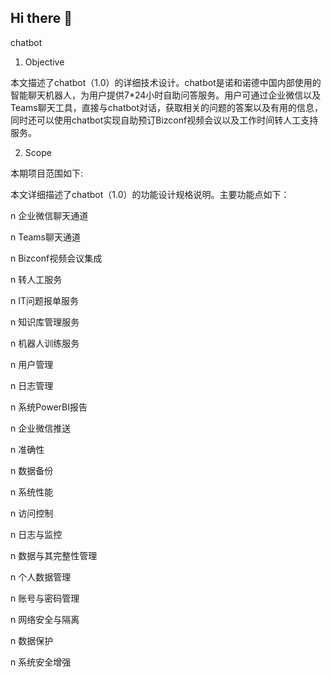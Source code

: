 ## Hi there 👋
chatbot

1. Objective

本文描述了chatbot（1.0）的详细技术设计。chatbot是诺和诺德中国内部使用的智能聊天机器人，为用户提供7*24小时自助问答服务。用户可通过企业微信以及Teams聊天工具，直接与chatbot对话，获取相关的问题的答案以及有用的信息，同时还可以使用chatbot实现自助预订Bizconf视频会议以及工作时间转人工支持服务。

2. Scope

本期项目范围如下:

本文详细描述了chatbot（1.0）的功能设计规格说明。主要功能点如下：

n 企业微信聊天通道

n Teams聊天通道

n Bizconf视频会议集成

n 转人工服务

n IT问题报单服务

n 知识库管理服务

n 机器人训练服务

n 用户管理

n 日志管理

n 系统PowerBI报告

n 企业微信推送

n 准确性

n 数据备份

n 系统性能

n 访问控制

n 日志与监控

n 数据与其完整性管理

n 个人数据管理

n 账号与密码管理

n 网络安全与隔离

n 数据保护

n 系统安全增强



<!--

**Here are some ideas to get you started:**

🙋‍♀️ A short introduction - what is your organization all about?
🌈 Contribution guidelines - how can the community get involved?
👩‍💻 Useful resources - where can the community find your docs? Is there anything else the community should know?
🍿 Fun facts - what does your team eat for breakfast?
🧙 Remember, you can do mighty things with the power of [Markdown](https://docs.github.com/github/writing-on-github/getting-started-with-writing-and-formatting-on-github/basic-writing-and-formatting-syntax)
-->
